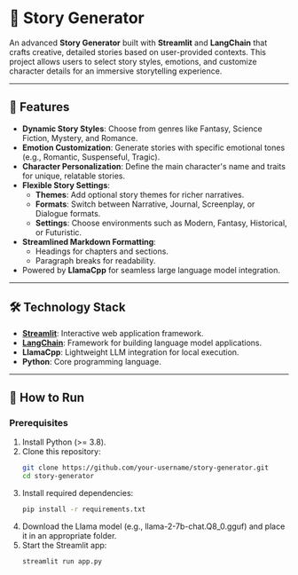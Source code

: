 # 📝 Story Generator

An advanced **Story Generator** built with **Streamlit** and **LangChain** that crafts creative, detailed stories based on user-provided contexts. This project allows users to select story styles, emotions, and customize character details for an immersive storytelling experience.

---

## 🎯 Features

- **Dynamic Story Styles**: Choose from genres like Fantasy, Science Fiction, Mystery, and Romance.
- **Emotion Customization**: Generate stories with specific emotional tones (e.g., Romantic, Suspenseful, Tragic).
- **Character Personalization**: Define the main character's name and traits for unique, relatable stories.
- **Flexible Story Settings**:
  - **Themes**: Add optional story themes for richer narratives.
  - **Formats**: Switch between Narrative, Journal, Screenplay, or Dialogue formats.
  - **Settings**: Choose environments such as Modern, Fantasy, Historical, or Futuristic.
- **Streamlined Markdown Formatting**:
  - Headings for chapters and sections.
  - Paragraph breaks for readability.
- Powered by **LlamaCpp** for seamless large language model integration.

---

## 🛠️ Technology Stack

- **[Streamlit](https://streamlit.io/)**: Interactive web application framework.
- **[LangChain](https://www.langchain.com/)**: Framework for building language model applications.
- **LlamaCpp**: Lightweight LLM integration for local execution.
- **Python**: Core programming language.

---

## 🚀 How to Run

### Prerequisites

1. Install Python (>= 3.8).
2. Clone this repository:
   ```bash
   git clone https://github.com/your-username/story-generator.git
   cd story-generator
3. Install required dependencies:
   ```bash
   pip install -r requirements.txt
4. Download the Llama model (e.g., llama-2-7b-chat.Q8_0.gguf) and place it in an appropriate folder.
5. Start the Streamlit app:
   ```bash
   streamlit run app.py

